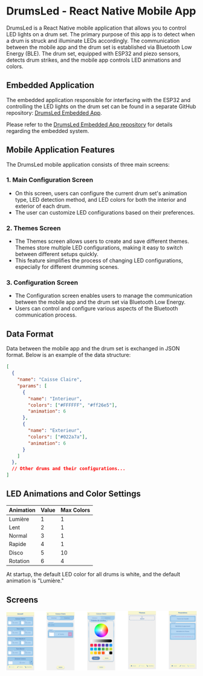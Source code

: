 # DrumsLed - React Native Mobile App

DrumsLed is a React Native mobile application that allows you to control LED lights on a drum set. The primary purpose of this app is to detect when a drum is struck and illuminate LEDs accordingly. The communication between the mobile app and the drum set is established via Bluetooth Low Energy (BLE). The drum set, equipped with ESP32 and piezo sensors, detects drum strikes, and the mobile app controls LED animations and colors.

## Embedded Application

The embedded application responsible for interfacing with the ESP32 and controlling the LED lights on the drum set can be found in a separate GitHub repository: [DrumsLed Embedded App](https://github.com/maxsans/DrumsLed-Embedded-App).

Please refer to the [DrumsLed Embedded App repository](https://github.com/maxsans/DrumsLed-Embedded-App) for details regarding the embedded system.

## Mobile Application Features

The DrumsLed mobile application consists of three main screens:

### 1. Main Configuration Screen

- On this screen, users can configure the current drum set's animation type, LED detection method, and LED colors for both the interior and exterior of each drum.
- The user can customize LED configurations based on their preferences.

### 2. Themes Screen

- The Themes screen allows users to create and save different themes. Themes store multiple LED configurations, making it easy to switch between different setups quickly.
- This feature simplifies the process of changing LED configurations, especially for different drumming scenes.

### 3. Configuration Screen

- The Configuration screen enables users to manage the communication between the mobile app and the drum set via Bluetooth Low Energy.
- Users can control and configure various aspects of the Bluetooth communication process.

## Data Format

Data between the mobile app and the drum set is exchanged in JSON format. Below is an example of the data structure:

```json
[
  {
    "name": "Caisse Claire",
    "params": [
      {
        "name": "Interieur",
        "colors": ["#FFFFFF", "#ff26e5"],
        "animation": 6
      },
      {
        "name": "Exterieur",
        "colors": ["#022a7a"],
        "animation": 6
      }
    ]
  },
  // Other drums and their configurations...
]
```

## LED Animations and Color Settings

| Animation           | Value | Max Colors |
|---------------------|-------|------------|
| Lumière             | 1     | 1          |
| Lent                | 2     | 1          |
| Normal              | 3     | 1          |
| Rapide              | 4     | 1          |
| Disco               | 5     | 10         |
| Rotation            | 6     | 4          |

At startup, the default LED color for all drums is white, and the default animation is "Lumière."


## Screens

![alt text](https://github.com/maxsans/DrumsLed-Mobile-App/blob/main/assets/Presentation/Accueil.png?raw=true)

